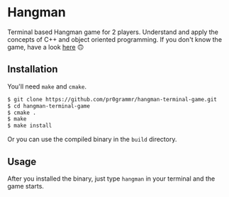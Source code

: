 # Hangman

Terminal based Hangman game for 2 players. Understand and apply the concepts of C++ and object oriented programming.
If you don't know the game, have a look <a href="https://en.wikipedia.org/wiki/Hangman_(game)" target="_blank">here</a> 🙃

## Installation

You'll need `make` and `cmake`. 

```bash
$ git clone https://github.com/pr0grammr/hangman-terminal-game.git
$ cd hangman-terminal-game
$ cmake .
$ make
$ make install
```

Or you can use the compiled binary in the `build` directory.

## Usage

After you installed the binary, just type `hangman` in your terminal and the game starts. 
